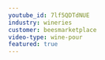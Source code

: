 ```yaml
---
youtube_id: 7lf5QDTdNUE
industry: wineries
customer: beesmarketplace
video-type: wine-pour
featured: true
---
```



